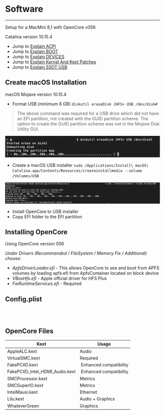 # Software

---
Setup for a MacMini 8,1 with OpenCore v056

Catalina version 10.15.4

* Jump to [Explain ACPI](./config_explain_ACPI.md)
* Jump to [Explain BOOT](./config_explain_BOOT.md)
* Jump to [Explain DEVICES](./config_explain_DEVICES.md)
* Jump to [Explain Kernel And Kext Patches](./config_explain_KandKexTPatches.md)
* Jump to [Explain SSDT USB](./config_ssdt_usb.md)


## Create macOS Installation

macOS Mojave version 10.15.4
* Format USB (minimum 8 GB) `diskutil eraseDisk JHFS+ USB /dev/disk#`
> The above command was required for a USB drive which did not have an EFI partition, not created with the GUID partition scheme. The option to create the GUID partition scheme was not in the Mojave Disk Utility GUI.

![eraseDisk](./Images/Create_Boot_Erase01.jpg)

* Create a macOS USB installer `sudo /Applications/Install\ macOS\ Catalina.app/Contents/Resources/createinstallmedia --volume /Volumes/USB`

![createinstallmedia](./Images/Create_Boot_InstallMedia01.jpg)

* Install OpenCore to USB installer
* Copy EFI folder to the EFI partition

## Installing OpenCore

Using OpenCore version 056

_Under Drivers (Recommanded / FileSystem / Memory Fix / Additional) choose:_

* _ApfsDriverLoader.efi_ - This allows OpenCore to see and boot from APFS volumes by loading apfs.efi from ApfsContainer located on block device
* _VBoxHfs.efi_ - Apple official driver for HFS Plus
* _FwRuntimeServices.efi_ - Required


## Config.plist

```markup



```

## OpenCore Files

Kext | Usage
--- | ---
AppleALC.kext | Audio
VirtualSMC.kext | Required
FakePCIID.kext | Enhanced compatibility
FakePCIID_Intel_HDMI_Audio.kext | Enhanced compatibility
SMCProcessor.kext | Metrics
SMCSuperIO.kext | Metrics
IntelMausi.kext | Ethernet
Lilu.kext | Audio + Graphics
WhateverGreen | Graphics

